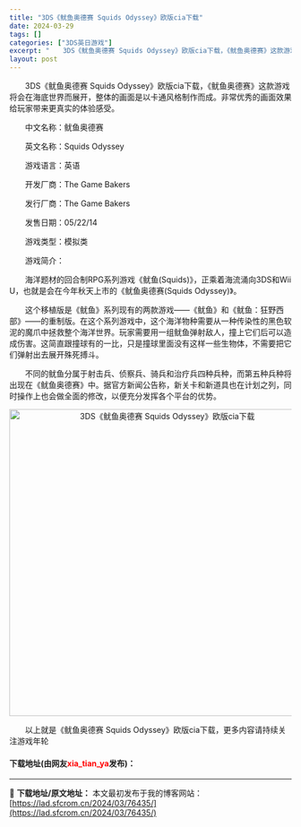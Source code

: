 ```yaml
---
title: "3DS《鱿鱼奥德赛 Squids Odyssey》欧版cia下载"
date: 2024-03-29
tags: []
categories: ["3DS英日游戏"]
excerpt: "　　3DS《鱿鱼奥德赛 Squids Odyssey》欧版cia下载，《鱿鱼奥德赛》这款游戏将会在海底世界而展开，整体的画面是以卡通风格制作而成。非常优秀的画面效果给玩家带来更真实的体验感受。 　　中文名称：鱿鱼奥德赛 　　英文名称：Squids Odyssey 　　游戏语言：英语 　　开发厂商：T&hellip;"
layout: post
---
```


 <p>　　3DS《鱿鱼奥德赛 Squids Odyssey》欧版cia下载，《鱿鱼奥德赛》这款游戏将会在海底世界而展开，整体的画面是以卡通风格制作而成。非常优秀的画面效果给玩家带来更真实的体验感受。</p> <p>　　中文名称：鱿鱼奥德赛</p> <p>　　英文名称：Squids Odyssey</p> <p>　　游戏语言：英语</p> <p>　　开发厂商：The Game Bakers</p> <p>　　发行厂商：The Game Bakers</p> <p>　　发售日期：05/22/14</p> <p>　　游戏类型：模拟类</p> <p>　　游戏简介：</p> <p>　　海洋题材的回合制RPG系列游戏《鱿鱼(Squids)》，正乘着海流涌向3DS和Wii U，也就是会在今年秋天上市的《鱿鱼奥德赛(Squids Odyssey)》。</p> <p>　　这个移植版是《鱿鱼》系列现有的两款游戏&mdash;&mdash;《鱿鱼》和《鱿鱼：狂野西部》&mdash;&mdash;的重制版。在这个系列游戏中，这个海洋物种需要从一种传染性的黑色软泥的魔爪中拯救整个海洋世界。玩家需要用一组鱿鱼弹射敌人，撞上它们后可以造成伤害。这简直跟撞球有的一比，只是撞球里面没有这样一些生物体，不需要把它们弹射出去展开殊死搏斗。</p> <p>　　不同的鱿鱼分属于射击兵、侦察兵、骑兵和治疗兵四种兵种，而第五种兵种将出现在《鱿鱼奥德赛》中。据官方新闻公告称，新关卡和新道具也在计划之列，同时操作上也会做全面的修改，以便充分发挥各个平台的优势。</p> <p align="center"><img align="" border="0" src="https://lad.sfcrom.cn/wp-content/uploads/2024/03/20240329_660634bfb4f1f.jpg" width="548" alt="3DS《鱿鱼奥德赛 Squids Odyssey》欧版cia下载" /></p> <p>　　以上就是《鱿鱼奥德赛 Squids Odyssey》欧版cia下载，更多内容请持续关注游戏年轮</p> <p><h4>下载地址(由网友<font color="red">xia_tian_ya</font>发布)：</h4></p> 

---
📖 **下载地址/原文地址：** 本文最初发布于我的博客网站：[https://lad.sfcrom.cn/2024/03/76435/](https://lad.sfcrom.cn/2024/03/76435/)
